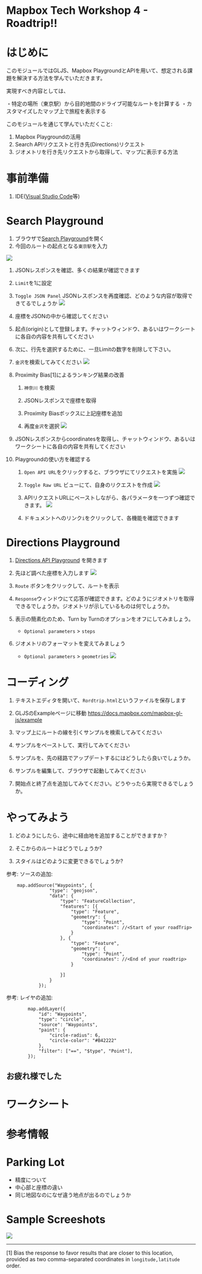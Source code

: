 # Mapbox Tech Workshop 4 - Roadtrip!!

# はじめに

このモジュールではGLJS、Mapbox PlaygroundとAPIを用いて、想定される課題を解決する方法を学んでいただきます。

実現すべき内容としては、

・特定の場所（東京駅）から目的地間のドライブ可能なルートを計算する
・カスタマイズしたマップ上で旅程を表示する

このモジュールを通じて学んでいただくこと:

1. Mapbox Playgroundの活用
2. Search APIリクエストと行き先(Directions)リクエスト
3. ジオメトリを行き先リクエストから取得して、マップに表示する方法
# 事前準備
1. IDE([Visual Studio Code](https://code.visualstudio.com/)等)
# Search Playground
1. ブラウザで[Search Playground](https://docs.mapbox.com/search-playground/#{%22url%22:%22%22,%22index%22:%22mapbox.places%22,%22approx%22:true,%22staging%22:false,%22onCountry%22:true,%22onType%22:true,%22onProximity%22:true,%22onBBOX%22:true,%22onLimit%22:true,%22onLanguage%22:true,%22countries%22:[],%22proximity%22:%22%22,%22typeToggle%22:{%22country%22:false,%22region%22:false,%22district%22:false,%22postcode%22:false,%22locality%22:false,%22place%22:false,%22neighborhood%22:false,%22address%22:false,%22poi%22:false},%22types%22:[],%22bbox%22:%22%22,%22limit%22:%22%22,%22autocomplete%22:true,%22languages%22:[],%22languageStrict%22:false,%22onDebug%22:false,%22selectedLayer%22:%22%22,%22debugClick%22:{},%22localsearch%22:false,%22query%22:%22%22})を開く
1. 今回のルートの起点となる`東京駅`を入力

![](./assets/searchbox1.png)

1. JSONレスポンスを確認、多くの結果が確認できます
1. `Limit`を1に設定
1. `Toggle JSON Panel` JSONレスポンスを再度確認、どのような内容が取得できてるでしょうか
![](./assets/toggle_json1.png)

1. 座標をJSONの中から確認してください
1. 起点(origin)として登録します。チャットウィンドウ、あるいはワークシートに各自の内容を共有してください
1. 次に、行先を選択するために、一旦Limitの数字を削除して下さい。
1. `金沢`を検索してみてください
![](./assets/searchbox2.png)

1. Proximity Bias[1]によるランキング結果の改善
    1. `神奈川` を検索
    1. JSONレスポンスで座標を取得
    1. Proximity Biasボックスに上記座標を追加

    1. 再度`金沢`を選択
    ![](./assets/searchbox3.png)

1. JSONレスポンスからcoordinatesを取得し、チャットウィンドウ、あるいはワークシートに各自の内容を共有してください
1. Playgroundの使い方を確認する
    1. `Open API URL`をクリックすると、ブラウザにてリクエストを実施
    ![](./assets/open_api_url.png)

    1. `Toggle Raw URL` ビューにて、自身のリクエストを作成
    ![](./assets/raw_url.png)

    1. APIリクエストURLにペーストしながら、各パラメータを一つずつ確認できます。
    ![](./assets/paste_url.png)

    1. ドキュメントへのリンク`i`をクリックして、各機能を確認できます



# Directions Playground
1. [Directions API Playground](https://docs.mapbox.com/playground/directions/) を開きます
1. 先ほど調べた座標を入力します
![](./assets/direction1.png)

1.  `Route` ボタンをクリックして、ルートを表示

1. `Response`ウィンドウにて応答が確認できます。どのようにジオメトリを取得できるでしょうか。ジオメトリが示しているものは何でしょうか。  

1. 表示の簡素化のため、Turn by Turnのオプションをオフにしてみましょう。
    - `Optional parameters` > `steps`

1. ジオメトリのフォーマットを変えてみましょう
    - `Optional parameters` > `geometries`
![](https://paper-attachments.dropbox.com/s_4687F998018EA7AF8DF303F98A863408265076DBC07F1EA2F9121E7FE3F8423D_1578896491976_image.png)

# コーディング
1. テキストエディタを開いて、`Rordtrip.html`というファイルを保存します
2. GLJSのExampleページに移動
    https://docs.mapbox.com/mapbox-gl-js/example


1. マップ上にルートの線を引くサンプルを検索してみてください
2. サンプルをペーストして、実行してみてください
3. サンプルを、先の経路でアップデートするにはどうしたら良いでしょうか。
4. サンプルを編集して、ブラウザで起動してみてください
5. 開始点と終了点を追加してみてください。どうやったら実現できるでしょうか。



# やってみよう
1. どのようにしたら、途中に経由地を追加することができますか？

1. そこからのルートはどうでしょうか?

1. スタイルはどのように変更できるでしょうか?

参考: ソースの追加:

```
    map.addSource("Waypoints", {
                "type": "geojson",
                "data": {
                    "type": "FeatureCollection",
                    "features": [{
                        "type": "Feature",
                        "geometry": {
                            "type": "Point",
                            "coordinates": //<Start of your roadTrip>
                        }
                    }, {
                        "type": "Feature",
                        "geometry": {
                            "type": "Point",
                            "coordinates": //<End of your roadtrip>
                        }

                    }]
                }
            });
```


参考: レイヤの追加:

```
        map.addLayer({
            "id": "Waypoints",
            "type": "circle",
            "source": "Waypoints",
            "paint": {
                "circle-radius": 6,
                "circle-color": "#B42222"
            },
            "filter": ["==", "$type", "Point"],
        });

```

## お疲れ様でした

# ワークシート


# 参考情報


# Parking Lot
- 精度について
- 中心部と座標の違い
- 同じ地図なのになぜ違う地点が出るのでしょうか


# Sample Screeshots


![](./assets/screenshots.png)


----------

[1]
Bias the response to favor results that are closer to this location, provided as two comma-separated coordinates in `longitude,latitude` order.

